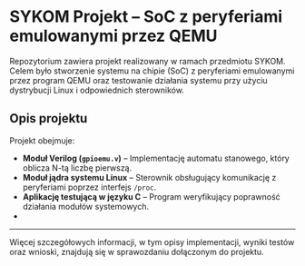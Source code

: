 # SYKOM Projekt – SoC z peryferiami emulowanymi przez QEMU

Repozytorium zawiera projekt realizowany w ramach przedmiotu SYKOM. Celem było stworzenie systemu na chipie (SoC) z peryferiami emulowanymi przez program QEMU oraz testowanie działania systemu przy użyciu dystrybucji Linux i odpowiednich sterowników.

## Opis projektu

Projekt obejmuje:
- **Moduł Verilog (`gpioemu.v`)** – Implementację automatu stanowego, który oblicza N-tą liczbę pierwszą.  
- **Moduł jądra systemu Linux** – Sterownik obsługujący komunikację z peryferiami poprzez interfejs `/proc`.  
- **Aplikację testującą w języku C** – Program weryfikujący poprawność działania modułów systemowych.
- 
---

Więcej szczegółowych informacji, w tym opisy implementacji, wyniki testów oraz wnioski, znajdują się w sprawozdaniu dołączonym do projektu.
